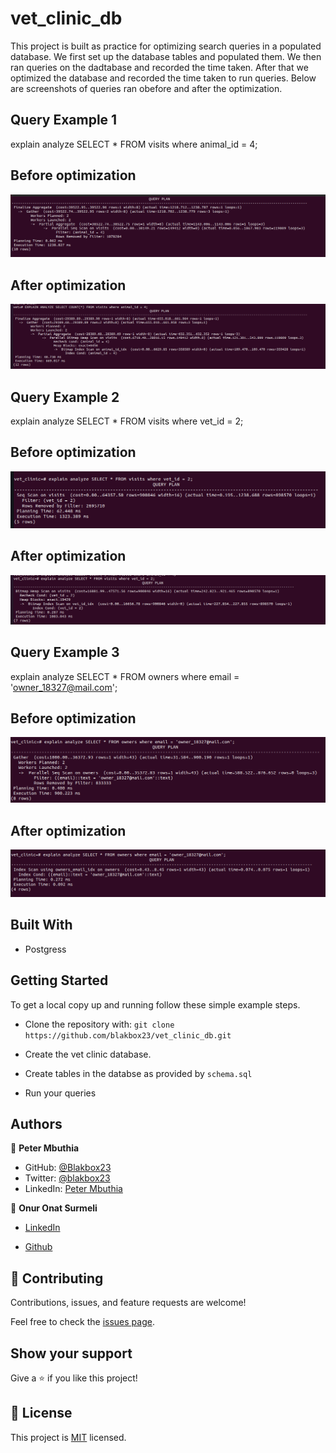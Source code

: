 # vet_clinic_db

This project is built as practice for optimizing search queries in a populated database. We first set up the database tables and populated them. We then ran queries on the dadtabase and recorded the time taken. After that we optimized the database and recorded the time taken to run queries. Below are screenshots of queries ran obefore and after the optimization.

## Query Example 1

explain analyze SELECT * FROM visits where animal_id = 4;

## Before optimization
![Screenshot](./screenshots/animal_before.png)

## After optimization
![Screenshot](./screenshots/animal_after.png)

## Query Example 2

explain analyze SELECT * FROM visits where vet_id = 2;

## Before optimization
![Screenshot](./screenshots/visits_before.png)

## After optimization
![Screenshot](./screenshots/visits_after.png)

## Query Example 3

explain analyze SELECT * FROM owners where email = 'owner_18327@mail.com';

## Before optimization
![Screenshot](./screenshots/email_before.PNG)

## After optimization
![Screenshot](./screenshots/email_after.PNG)


## Built With

- Postgress


## Getting Started

To get a local copy up and running follow these simple example steps.
- Clone the repository with:
`git clone https://github.com/blakbox23/vet_clinic_db.git`

- Create the vet clinic database.
- Create tables in the databse as provided by `schema.sql`
- Run your queries


## Authors

👤 **Peter Mbuthia**

- GitHub: [@Blakbox23](https://github.com/blakbox23)
- Twitter: [@blakbox23](https://twitter.com/blakbox23)
- LinkedIn: [Peter Mbuthia](https://www.linkedin.com/in/peter-mbuthia)


👤 **Onur Onat Surmeli**

* [LinkedIn](https://www.linkedin.com/in/onur-onat-surmeli-1143ab181/)

* [Github](https://github.com/Zibilyonik)


## 🤝 Contributing

Contributions, issues, and feature requests are welcome!

Feel free to check the [issues page](https://github.com/blakbox23/vet_clinic_db/issues).

## Show your support

Give a ⭐️ if you like this project!

## 📝 License

This project is [MIT](./MIT.md) licensed.
